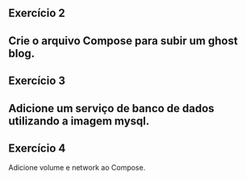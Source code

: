 ## Exercício 2
  Crie o arquivo Compose para subir um ghost blog.
---

## Exercício 3
  Adicione um serviço de banco de dados utilizando a imagem mysql.
---

## Exercício 4
  Adicione volume e network ao Compose.